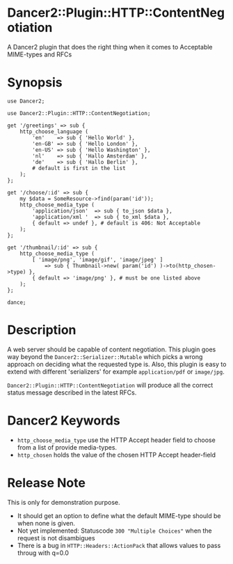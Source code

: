 Dancer2::Plugin::HTTP::ContentNegotiation
=========================================

A Dancer2 plugin that does the right thing when it comes to Acceptable MIME-types and RFCs

Synopsis
========

    use Dancer2;
    
    use Dancer2::Plugin::HTTP::ContentNegotiation;
    
    get '/greetings' => sub {
        http_choose_language (
            'en'    => sub { 'Hello World' },
            'en-GB' => sub { 'Hello London' },
            'en-US' => sub { 'Hello Washington' },
            'nl'    => sub { 'Hallo Amsterdam' },
            'de'    => sub { 'Hallo Berlin' },
            # default is first in the list
        );
    };
    
    get '/choose/:id' => sub {
        my $data = SomeResource->find(param('id'));
        http_choose_media_type (
            'application/json'  => sub { to_json $data },
            'application/xml '  => sub { to_xml $data },
            { default => undef }, # default is 406: Not Acceptable
        );
    };
    
    get '/thumbnail/:id' => sub {
        http_choose_media_type (
            [ 'image/png', 'image/gif', 'image/jpeg' ]
                => sub { Thumbnail->new( param('id') )->to(http_chosen->type) },
            { default => 'image/png' }, # must be one listed above
        );
    };
    
    dance;

Description
===========
A web server should be capable of content negotiation.
This plugin goes way beyond the `Dancer2::Serializer::Mutable`
which picks a wrong approach on deciding what the requested type is.
Also, this plugin is easy to extend with different 'serializers'
for example `application/pdf` or `image/jpg`.

`Dancer2::Plugin::HTTP::ContentNegotiation` will produce all the correct status
message described in the latest RFCs.

Dancer2 Keywords
================
* `http_choose_media_type`
use the HTTP Accept header field to choose from a list of provide media-types.
* `http_chosen`
holds the value of the chosen HTTP Accept header-field

Release Note
============
This is only for demonstration purpose.

- It should get an option to define what the default MIME-type should be
  when none is given.
- Not yet implemented: Statuscode `300 "Multiple Choices"`
  when the request is not disambigues
- There is a bug in `HTTP::Headers::ActionPack`
  that allows values to pass throug with q=0.0
